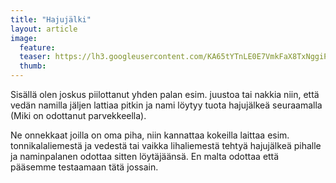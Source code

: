 ```yaml
---
title: "Hajujälki"
layout: article
image:
  feature:
  teaser: https://lh3.googleusercontent.com/KA65tYTnLE0E7VmkFaX8TxNggiPDyo0gI0m6Z1kLXRY=w263-h202-no
  thumb:
---
```


Sisällä olen joskus piilottanut yhden palan esim. juustoa tai nakkia niin, että vedän namilla jäljen lattiaa pitkin ja nami löytyy tuota hajujälkeä seuraamalla (Miki on odottanut parvekkeella).

Ne onnekkaat joilla on oma piha, niin kannattaa kokeilla laittaa esim. tonnikalaliemestä ja vedestä tai vaikka lihaliemestä tehtyä hajujälkeä pihalle ja naminpalanen odottaa sitten löytäjäänsä. En malta odottaa että pääsemme testaamaan tätä jossain.
